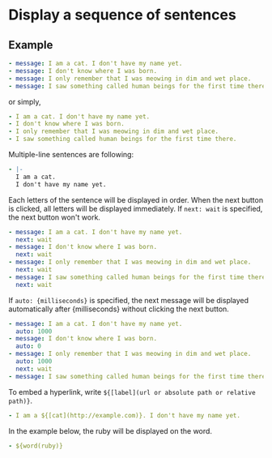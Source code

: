Display a sequence of sentences
================================================================================

Example
--------------------------------------------------------------------------------

```yaml
- message: I am a cat. I don't have my name yet.
- message: I don't know where I was born.
- message: I only remember that I was meowing in dim and wet place.
- message: I saw something called human beings for the first time there.
```

or simply,

```yaml
- I am a cat. I don't have my name yet.
- I don't know where I was born.
- I only remember that I was meowing in dim and wet place.
- I saw something called human beings for the first time there.
```

Multiple-line sentences are following:

```yaml
- |-
  I am a cat.
  I don't have my name yet.
```

Each letters of the sentence will be displayed in order.
When the next button is clicked, all letters will be displayed immediately.
If `next: wait` is specified, the next button won't work.

```yaml
- message: I am a cat. I don't have my name yet.
  next: wait
- message: I don't know where I was born.
  next: wait
- message: I only remember that I was meowing in dim and wet place.
  next: wait
- message: I saw something called human beings for the first time there.
  next: wait
```

If `auto: {milliseconds}` is specified,
the next message will be displayed automatically after {milliseconds}
without clicking the next button.

```yaml
- message: I am a cat. I don't have my name yet.
  auto: 1000
- message: I don't know where I was born.
  auto: 0
- message: I only remember that I was meowing in dim and wet place.
  auto: 1000
  next: wait
- message: I saw something called human beings for the first time there.
```

To embed a hyperlink, write `${[label](url or absolute path or relative path)}`.

```yaml
- I am a ${[cat](http://example.com)}. I don't have my name yet.
```

In the example below, the ruby will be displayed on the word.

```yaml
- ${word(ruby)}
```
